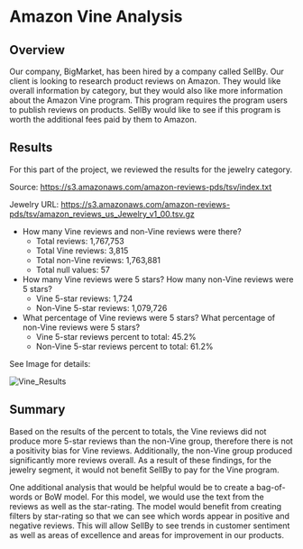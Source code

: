 # Amazon Vine Analysis

## Overview

Our company, BigMarket, has been hired by a company called SellBy. Our client is looking to research product reviews on Amazon. They would like overall information by category, but they would also like more information about the Amazon Vine program. This program requires the program users to publish reviews on products. SellBy would like to see if this program is worth the additional fees paid by them to Amazon. 

## Results

For this part of the project, we reviewed the results for the jewelry category. 

Source: https://s3.amazonaws.com/amazon-reviews-pds/tsv/index.txt

Jewelry URL: https://s3.amazonaws.com/amazon-reviews-pds/tsv/amazon_reviews_us_Jewelry_v1_00.tsv.gz

- How many Vine reviews and non-Vine reviews were there?
  - Total reviews: 1,767,753
  - Total Vine reviews: 3,815
  - Total non-Vine reviews: 1,763,881
  - Total null values: 57 
- How many Vine reviews were 5 stars? How many non-Vine reviews were 5 stars?
  - Vine 5-star reviews: 1,724
  - Non-Vine 5-star reviews: 1,079,726
- What percentage of Vine reviews were 5 stars? What percentage of non-Vine reviews were 5 stars?
  - Vine 5-star reviews percent to total: 45.2%
  - Non-Vine 5-star reviews percent to total: 61.2% 

See Image for details: 

![Vine_Results](https://user-images.githubusercontent.com/116031639/220822569-5ef324df-5cc0-4cb2-bd8f-c9e976d24a18.png)

## Summary 

Based on the results of the percent to totals, the Vine reviews did not produce more 5-star reviews than the non-Vine group, therefore there is not a positivity bias for Vine reviews. Additionally, the non-Vine group produced significantly more reviews overall. As a result of these findings, for the jewelry segment, it would not benefit SellBy to pay for the Vine program. 

One additional analysis that would be helpful would be to create a bag-of-words or BoW model. For this model, we would use the text from the reviews as well as the star-rating. The model would benefit from creating filters by star-rating so that we can see which words appear in positive and negative reviews. This will allow SellBy to see trends in customer sentiment as well as areas of excellence and areas for improvement in our products. 
